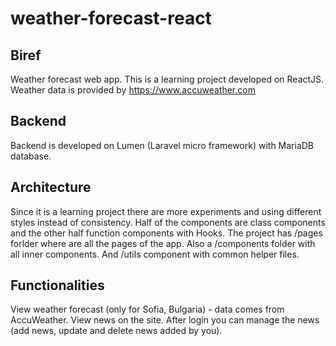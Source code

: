 # weather-forecast-react

## Biref
Weather forecast web app. This is a learning project developed on ReactJS. Weather data is provided by https://www.accuweather.com

## Backend
Backend is developed on Lumen (Laravel micro framework) with MariaDB database.

## Architecture
Since it is a learning project there are more experiments and using different styles instead of consistency. Half of the components are class components and the other half function components with Hooks.
The project has /pages forlder where are all the pages of the app. Also a /components folder with all inner components. And /utils component with common helper files.

## Functionalities
View weather forecast (only for Sofia, Bulgaria) - data comes from AccuWeather.
View news on the site. After login you can manage the news (add news, update and delete news added by you).
